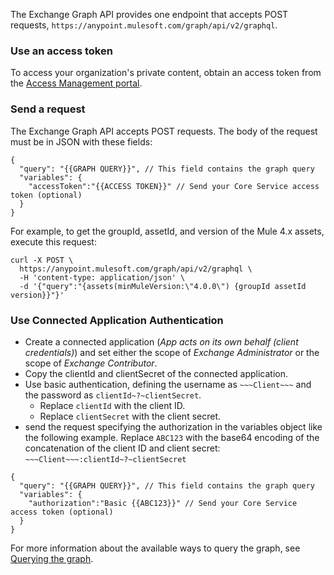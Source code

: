 The Exchange Graph API provides one endpoint that accepts POST requests, `https://anypoint.mulesoft.com/graph/api/v2/graphql`.

### Use an access token

To access your organization's private content, obtain an access token from the [Access Management portal](https://anypoint.mulesoft.com/exchange/portals/anypoint-platform/f1e97bc6-315a-4490-82a7-23abe036327a.anypoint-platform/access-management-api/).

### Send a request

The Exchange Graph API accepts POST requests. The body of the request must be in JSON with these fields:

```
{
  "query": "{{GRAPH QUERY}}", // This field contains the graph query 
  "variables": {
    "accessToken":"{{ACCESS TOKEN}}" // Send your Core Service access token (optional)
  }
}
```

For example, to get the groupId, assetId, and version of the Mule 4.x assets, execute this request:

```
curl -X POST \
  https://anypoint.mulesoft.com/graph/api/v2/graphql \
  -H 'content-type: application/json' \
  -d '{"query":"{assets(minMuleVersion:\"4.0.0\") {groupId assetId version}}"}'
```

### Use Connected Application Authentication

- Create a connected application (_App acts on its own behalf (client credentials)_) and set either the scope of _Exchange Administrator_ or the scope of _Exchange Contributor_.
- Copy the clientId and clientSecret of the connected application.
- Use basic authentication, defining the username as `~~~Client~~~` and the password as `clientId~?~clientSecret`.
    - Replace `clientId` with the client ID.
    - Replace `clientSecret` with the client secret.
- send the request specifying the authorization in the variables object like the following example. Replace `ABC123` with the base64 encoding of the concatenation of the client ID and client secret: `~~~Client~~~:clientId~?~clientSecret`

```
{
  "query": "{{GRAPH QUERY}}", // This field contains the graph query 
  "variables": {
    "authorization":"Basic {{ABC123}}" // Send your Core Service access token (optional)
  }
}
```


For more information about the available ways to query the graph, see [Querying the graph](../Querying%20the%20graph/).
